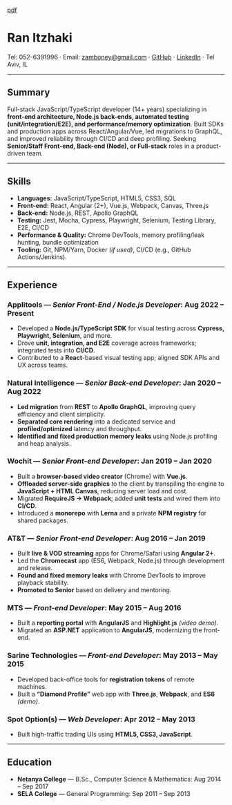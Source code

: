 [pdf](https://zamboney.github.io/CV/Ran_Itzhaki_CV.pdf)

# Ran Itzhaki

Tel: 052-6391996 · Email: zamboney@gmail.com · [GitHub](https://github.com/zamboney) · [LinkedIn](https://www.linkedin.com/in/ran-itzhaki-b1847a110/) · Tel Aviv, IL

---

## Summary
Full-stack JavaScript/TypeScript developer (14+ years) specializing in **front-end architecture, Node.js back-ends, automated testing (unit/integration/E2E), and performance/memory optimization**. Built SDKs and production apps across React/Angular/Vue, led migrations to GraphQL, and improved reliability through CI/CD and deep profiling. Seeking **Senior/Staff Front-end, Back-end (Node), or Full-stack** roles in a product-driven team.

---

## Skills
- **Languages:** JavaScript/TypeScript, HTML5, CSS3, SQL
- **Front-end:** React, Angular (2+), Vue.js, Webpack, Canvas, Three.js
- **Back-end:** Node.js, REST, Apollo GraphQL
- **Testing:** Jest, Mocha, Cypress, Playwright, Selenium, Testing Library, E2E, CI/CD
- **Performance & Quality:** Chrome DevTools, memory profiling/leak hunting, bundle optimization
- **Tooling:** Git, NPM/Yarn, Docker *(if used)*, CI/CD (e.g., GitHub Actions/Jenkins).

---

## Experience

### Applitools — *Senior Front-End / Node.js Developer*: Aug 2022 – Present
- Developed a **Node.js/TypeScript SDK** for visual testing across **Cypress, Playwright, Selenium**, and more.
- Drove **unit, integration, and E2E** coverage across frameworks; integrated tests into **CI/CD**.
- Contributed to a **React**-based visual testing app; aligned SDK APIs and UX across teams.

### Natural Intelligence — *Senior Back-end Developer*: Jan 2020 – Aug 2022
- **Led migration** from **REST** to **Apollo GraphQL**, improving query efficiency and client simplicity.
- **Separated core rendering** into a dedicated service and **profiled/optimized** latency and throughput.
- **Identified and fixed production memory leaks** using Node.js profiling and heap analysis.

### Wochit — *Senior Front-end Developer*: Jan 2019 – Jan 2020
- Built a **browser-based video creator** (Chrome) with **Vue.js**.
- **Offloaded server-side graphics** to the client by transpiling the engine to **JavaScript + HTML Canvas**, reducing server load and cost.
- Migrated **RequireJS → Webpack**; added **unit tests** and wired them into **CI/CD**.
- Introduced a **monorepo** with **Lerna** and a private **NPM registry** for shared packages.

### AT&T — *Senior Front-end Developer*: Aug 2016 – Jan 2019
- Built **live & VOD streaming** apps for Chrome/Safari using **Angular 2+**.
- Led the **Chromecast** app (ES6, Webpack, Node.js) through development and release.
- **Found and fixed memory leaks** with Chrome DevTools to improve playback stability.
- **Promoted to Senior** based on delivery and mentoring.

### MTS — *Front-end Developer*: May 2015 – Aug 2016
- Built a **reporting portal** with **AngularJS** and **Highlight.js** *(video demo)*.
- Migrated an **ASP.NET** application to **AngularJS**, modernizing the front-end.

### Sarine Technologies — *Front-end Developer*: May 2013 – May 2015
- Developed back-office tools for **registration tokens** of remote machines.
- Built a **“Diamond Profile”** web app with **Three.js**, **Webpack**, and **ES6** *(demo)*.

### Spot Option(s) — *Web Developer*: Apr 2012 – May 2013
- Built high-traffic trading UIs using **HTML5, CSS3, JavaScript**.

---

## Education

- **Netanya College** — B.Sc., Computer Science & Mathematics: Aug 2014 – Sep 2017
- **SELA College** — General Programming: Sep 2011 – Sep 2013

